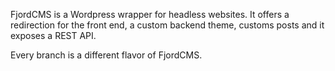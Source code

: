 FjordCMS is a Wordpress wrapper for headless websites. It offers a redirection for the front end, a custom backend theme, customs posts and it exposes a REST API.

Every branch is a different flavor of FjordCMS. 
